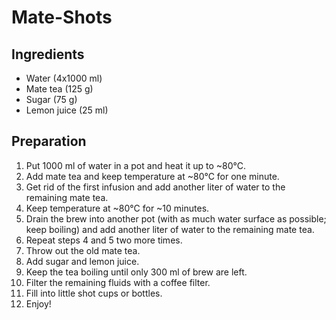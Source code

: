 Mate-Shots
==========

Ingredients
-----------

* Water (4x1000 ml)
* Mate tea (125 g)
* Sugar (75 g)
* Lemon juice (25 ml)

Preparation
-----------

1. Put 1000 ml of water in a pot and heat it up to ~80°C.
2. Add mate tea and keep temperature at ~80°C for one minute.
3. Get rid of the first infusion and add another liter of water to the remaining mate tea.
4. Keep temperature at ~80°C for ~10 minutes.
5. Drain the brew into another pot (with as much water surface as possible; keep boiling) and add another liter of water to the remaining mate tea.
6. Repeat steps 4 and 5 two more times.
7. Throw out the old mate tea.
8. Add sugar and lemon juice.
9. Keep the tea boiling until only 300 ml of brew are left.
10. Filter the remaining fluids with a coffee filter.
11. Fill into little shot cups or bottles.
12. Enjoy!

